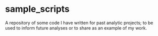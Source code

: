 # sample_scripts
A repository of some code I have written for past analytic projects; to be used to inform future analyses or to share as an example of my work. 

